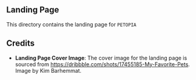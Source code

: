 ## Landing Page

This directory contains the landing page for `PETOPIA`

## Credits

- **Landing Page Cover Image**:
  The cover image for the landing page is sourced from https://dribbble.com/shots/17455185-My-Favorite-Pets.
  Image by Kim Barhemmat.
